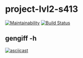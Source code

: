 # project-lvl2-s413
[![Maintainability](https://api.codeclimate.com/v1/badges/99c7abdbe556b5cbe9da/maintainability)](https://codeclimate.com/github/soulle/project-lvl2-s413/maintainability)
[![Build Status](https://travis-ci.org/soulle/project-lvl2-s413.svg?branch=master)](https://travis-ci.org/soulle/project-lvl2-s413)
## gengiff -h
[![asciicast](https://asciinema.org/a/nXlk4cNqvBjyIfXgmCodfRjOl.svg)](https://asciinema.org/a/nXlk4cNqvBjyIfXgmCodfRjOl)